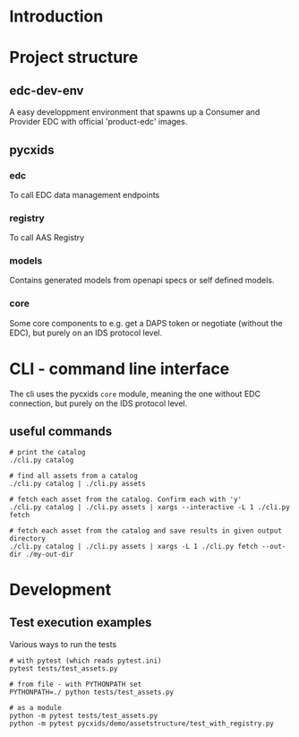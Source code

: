 # Introduction

# Project structure
## edc-dev-env
A easy developpment environment that spawns up a Consumer and Provider EDC with official 'product-edc' images.

## pycxids
### edc
To call EDC data management endpoints
### registry
To call AAS Registry
### models
Contains generated models from openapi specs or self defined models.
### core
Some core components to e.g. get a DAPS token or negotiate (without the EDC), but purely on an IDS protocol level.

# CLI - command line interface
The cli uses the pycxids `core` module, meaning the one without EDC connection, but purely on the IDS protocol level.

## useful commands
```
# print the catalog
./cli.py catalog

# find all assets from a catalog
./cli.py catalog | ./cli.py assets

# fetch each asset from the catalog. Confirm each with 'y'
./cli.py catalog | ./cli.py assets | xargs --interactive -L 1 ./cli.py fetch

# fetch each asset from the catalog and save results in given output directory
./cli.py catalog | ./cli.py assets | xargs -L 1 ./cli.py fetch --out-dir ./my-out-dir
```

# Development
## Test execution examples
Various ways to run the tests

```
# with pytest (which reads pytest.ini)
pytest tests/test_assets.py

# from file - with PYTHONPATH set
PYTHONPATH=./ python tests/test_assets.py

# as a module
python -m pytest tests/test_assets.py
python -m pytest pycxids/demo/assetstructure/test_with_registry.py

```
